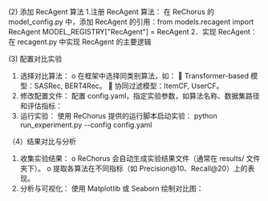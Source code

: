 (2) 添加 RecAgent 算法
1.注册 RecAgent 算法： 在 ReChorus 的 model_config.py 中，添加 RecAgent 的引用：from models.recagent import RecAgent
MODEL_REGISTRY["RecAgent"] = RecAgent
2．实现 RecAgent： 在 recagent.py 中实现 RecAgent 的主要逻辑

(3) 配置对比实验
1.	选择对比算法：
o	在框架中选择同类别算法，如：
	Transformer-based 模型：SASRec, BERT4Rec。
	协同过滤模型：ItemCF, UserCF。
2.	修改配置文件： 配置 config.yaml，指定实验参数，如算法名称、数据集路径和评估指标：
3.	运行实验： 使用 ReChorus 提供的运行脚本启动实验：
python run_experiment.py --config config.yaml

（4）结果对比与分析
1.	收集实验结果：
o	ReChorus 会自动生成实验结果文件（通常在 results/ 文件夹下）。
o	提取各算法在不同指标（如 Precision@10、Recall@20）上的表现。
2.	分析与可视化： 使用 Matplotlib 或 Seaborn 绘制对比图：
 


